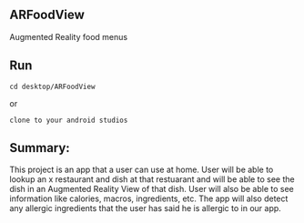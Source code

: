 ## ARFoodView
Augmented Reality food menus
## Run
```
cd desktop/ARFoodView
```
or 
```
clone to your android studios
```

## Summary:
This project is an app that a user can use at home. User will be able to lookup an x restaurant and dish at that restuarant
and will be able to see the dish in an Augmented Reality View of that dish. User will also be able to see information like
calories, macros, ingredients, etc. The app will also detect any allergic ingredients that the user has said he is allergic
to in our app. 
